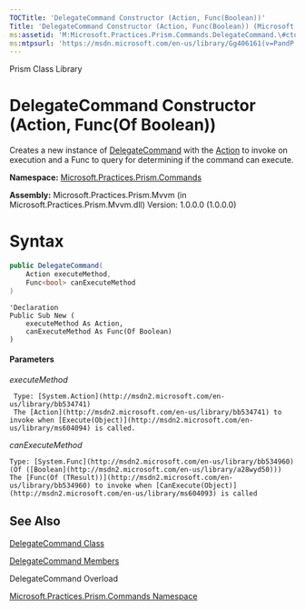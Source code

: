 ```yaml
---
TOCTitle: 'DelegateCommand Constructor (Action, Func(Boolean))'
Title: 'DelegateCommand Constructor (Action, Func(Boolean)) (Microsoft.Practices.Prism.Commands)'
ms:assetid: 'M:Microsoft.Practices.Prism.Commands.DelegateCommand.\#ctor(System.Action,System.Func{System.Boolean})'
ms:mtpsurl: 'https://msdn.microsoft.com/en-us/library/Gg406161(v=PandP.50)'
---
```


Prism Class Library

# DelegateCommand Constructor (Action, Func(Of Boolean))

Creates a new instance of [DelegateCommand](https://msdn.microsoft.com/en-us/library/microsoft.practices.prism.commands.delegatecommand(v=pandp.50)) with the [Action](http://msdn2.microsoft.com/en-us/library/bb534741) to invoke on execution and a Func to query for determining if the command can execute.

**Namespace:** [Microsoft.Practices.Prism.Commands](https://msdn.microsoft.com/en-us/library/microsoft.practices.prism.commands(v=pandp.50))

**Assembly:** Microsoft.Practices.Prism.Mvvm (in Microsoft.Practices.Prism.Mvvm.dll) Version: 1.0.0.0 (1.0.0.0)

# Syntax

```C#
public DelegateCommand(
	Action executeMethod,
	Func<bool> canExecuteMethod
)
```

```VB
'Declaration
Public Sub New ( 
	executeMethod As Action,
	canExecuteMethod As Func(Of Boolean)
)
```

#### Parameters

*executeMethod*

     Type: [System.Action](http://msdn2.microsoft.com/en-us/library/bb534741)
     The [Action](http://msdn2.microsoft.com/en-us/library/bb534741) to invoke when [Execute(Object)](http://msdn2.microsoft.com/en-us/library/ms604094) is called.


*canExecuteMethod*  

    Type: [System.Func](http://msdn2.microsoft.com/en-us/library/bb534960)(Of ([Boolean](http://msdn2.microsoft.com/en-us/library/a28wyd50)))
    The [Func(Of (TResult))](http://msdn2.microsoft.com/en-us/library/bb534960) to invoke when [CanExecute(Object)](http://msdn2.microsoft.com/en-us/library/ms604093) is called

## See Also

[DelegateCommand Class](https://msdn.microsoft.com/en-us/library/microsoft.practices.prism.commands.delegatecommand(v=pandp.50))

[DelegateCommand Members](https://msdn.microsoft.com/en-us/library/microsoft.practices.prism.commands.delegatecommand_members(v=pandp.50))

DelegateCommand Overload

[Microsoft.Practices.Prism.Commands Namespace](https://msdn.microsoft.com/en-us/library/microsoft.practices.prism.commands(v=pandp.50))
